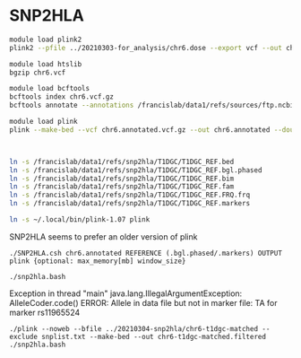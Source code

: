 
#	SNP2HLA

```BASH
module load plink2
plink2 --pfile ../20210303-for_analysis/chr6.dose --export vcf --out chr6

module load htslib
bgzip chr6.vcf 

module load bcftools
bcftools index chr6.vcf.gz 
bcftools annotate --annotations /francislab/data1/refs/sources/ftp.ncbi.nih.gov/snp/organisms/human_9606_b151_GRCh38p7/VCF/All_20180418.vcf.gz -c ID -Oz -o chr6.annotated.vcf.gz chr6.vcf.gz 

module load plink
plink --make-bed --vcf chr6.annotated.vcf.gz --out chr6.annotated --double-id



ln -s /francislab/data1/refs/snp2hla/T1DGC/T1DGC_REF.bed
ln -s /francislab/data1/refs/snp2hla/T1DGC/T1DGC_REF.bgl.phased
ln -s /francislab/data1/refs/snp2hla/T1DGC/T1DGC_REF.bim
ln -s /francislab/data1/refs/snp2hla/T1DGC/T1DGC_REF.fam
ln -s /francislab/data1/refs/snp2hla/T1DGC/T1DGC_REF.FRQ.frq
ln -s /francislab/data1/refs/snp2hla/T1DGC/T1DGC_REF.markers

ln -s ~/.local/bin/plink-1.07 plink
```

SNP2HLA seems to prefer an older version of plink


```
./SNP2HLA.csh chr6.annotated REFERENCE (.bgl.phased/.markers) OUTPUT plink {optional: max_memory[mb] window_size}
```



```
./snp2hla.bash
```



Exception in thread "main" java.lang.IllegalArgumentException: AlleleCoder.code() ERROR: Allele in data file but not in marker file: TA for marker rs11965524


```
./plink --noweb --bfile ../20210304-snp2hla/chr6-t1dgc-matched --exclude snplist.txt --make-bed --out chr6-t1dgc-matched.filtered
./snp2hla.bash
```


